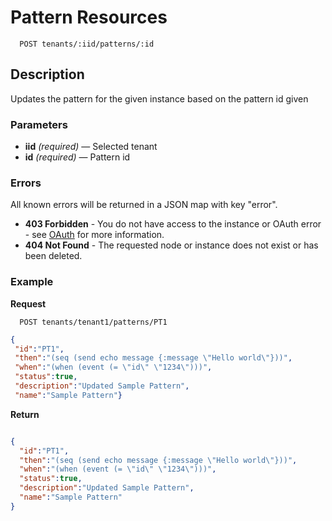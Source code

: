 # Pattern Resources

```
  POST tenants/:iid/patterns/:id
```

## Description

Updates the pattern for the given instance based on the pattern id given


### Parameters

- **iid** _(required)_ — Selected tenant
- **id** _(required)_ — Pattern id

### Errors

All known errors will be returned in a JSON map with key "error".

- **403 Forbidden** - You do not have access to the instance or OAuth error - see [OAuth](https://github.com/userevents/charon) for more information.
- **404 Not Found** - The requested node or instance does not exist or has been deleted.

### Example

**Request**

```
  POST tenants/tenant1/patterns/PT1
```

```json
{
 "id":"PT1",
 "then":"(seq (send echo message {:message \"Hello world\"}))",
 "when":"(when (event (= \"id\" \"1234\")))",
 "status":true,
 "description":"Updated Sample Pattern",
 "name":"Sample Pattern"}
```

**Return**

```json

{
  "id":"PT1",
  "then":"(seq (send echo message {:message \"Hello world\"}))",
  "when":"(when (event (= \"id\" \"1234\")))",
  "status":true,
  "description":"Updated Sample Pattern",
  "name":"Sample Pattern"
}
```

